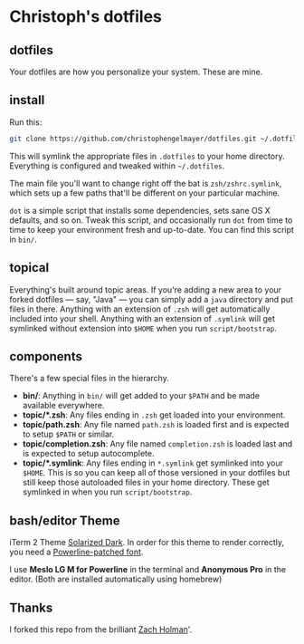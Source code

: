 # Christoph's dotfiles

## dotfiles

Your dotfiles are how you personalize your system. These are mine.

## install

Run this:

```sh
git clone https://github.com/christophengelmayer/dotfiles.git ~/.dotfiles && ~/.dotfiles/script/bootstrap && chsh -s /bin/zsh
```

This will symlink the appropriate files in `.dotfiles` to your home directory.
Everything is configured and tweaked within `~/.dotfiles`.

The main file you'll want to change right off the bat is `zsh/zshrc.symlink`,
which sets up a few paths that'll be different on your particular machine.

`dot` is a simple script that installs some dependencies, sets sane OS X
defaults, and so on. Tweak this script, and occasionally run `dot` from
time to time to keep your environment fresh and up-to-date. You can find
this script in `bin/`.

## topical

Everything's built around topic areas. If you're adding a new area to your
forked dotfiles — say, "Java" — you can simply add a `java` directory and put
files in there. Anything with an extension of `.zsh` will get automatically
included into your shell. Anything with an extension of `.symlink` will get
symlinked without extension into `$HOME` when you run `script/bootstrap`.

## components

There's a few special files in the hierarchy.

- **bin/**: Anything in `bin/` will get added to your `$PATH` and be made
  available everywhere.
- **topic/\*.zsh**: Any files ending in `.zsh` get loaded into your
  environment.
- **topic/path.zsh**: Any file named `path.zsh` is loaded first and is
  expected to setup `$PATH` or similar.
- **topic/completion.zsh**: Any file named `completion.zsh` is loaded
  last and is expected to setup autocomplete.
- **topic/\*.symlink**: Any files ending in `*.symlink` get symlinked into
  your `$HOME`. This is so you can keep all of those versioned in your dotfiles
  but still keep those autoloaded files in your home directory. These get
  symlinked in when you run `script/bootstrap`.

## bash/editor Theme

iTerm 2 Theme [Solarized Dark](https://github.com/altercation/solarized/tree/master/iterm2-colors-solarized). In order for this theme to render correctly, you need a [Powerline-patched font](https://github.com/powerline/fonts).

I use **Meslo LG M for Powerline** in the terminal and **Anonymous Pro** in the editor.
(Both are installed automatically using homebrew)

## Thanks

I forked this repo from the brilliant [Zach Holman](https://github.com/holman/dotfiles)'.